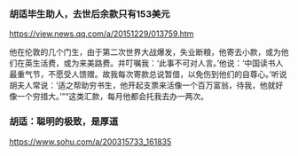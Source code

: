 ### 胡适毕生助人，去世后余款只有153美元
https://view.news.qq.com/a/20151229/013759.htm

他在伦敦的几个门生，由于第二次世界大战爆发，失业断粮，他寄去小款，或为他们在英生活费，或为来美路费。并叮嘱我：‘此事不可对人言。’他说：‘中国读书人最重气节，不愿受人馈赠。故我每次寄款总说暂借，以免伤到他们的自尊心。’听说胡夫人常说：‘适之帮助穷书生，他开起支票来活像一个百万富翁，待我，他就好像一个穷措大。’”“这类汇款，每月他都会托我去办一两次。

### 胡适：聪明的极致，是厚道
https://www.sohu.com/a/200315733_161835
